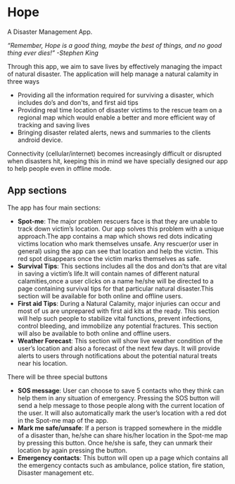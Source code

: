  # Hope
A Disaster Management App.

*“Remember, Hope is a good thing, maybe the best of things, and no good thing ever dies!”
-Stephen King*

Through this app, we aim to save lives by effectively managing the impact of natural disaster. 
The application will help manage a natural calamity in three ways
- Providing all the information required for surviving a disaster, which includes do’s and don'ts, and first aid tips
- Providing real time location of disaster victims to the rescue team on a regional map which would enable a better and more efficient way of tracking and saving lives  
- Bringing disaster related alerts, news and summaries to the clients android device.

Connectivity (cellular/internet) becomes increasingly difficult or disrupted when disasters hit, keeping this in mind we have specially designed our app to help people even in offline mode.


## App sections
The app has four main sections:

- **Spot-me**: The major problem rescuers face is that they are unable to track down victim’s location. Our app solves this problem with a unique approach.The app contains a map which shows red dots indicating victims location who mark themselves unsafe. Any rescuer(or user in general) using the app can see that location and help the victim. This red spot disappears once the victim marks themselves as safe. 
- **Survival Tips**: This sections includes all the dos and don’ts that are vital in saving a victim’s life.It will contain names of different natural calamities,once a user clicks on a name he/she will be directed to a page containing survival tips for that particular natural disaster.This section will be available for both online and offline users. 
- **First aid Tips**: During a Natural Calamity, major injuries can occur and most of us are unprepared with first aid kits at the ready. This section will help such people to stabilize vital functions, prevent infections, control bleeding, and immobilize any potential fractures. This section will also be available to both online and offline users.
- **Weather Forecast**: This section will show live weather condition of the user’s location and also a forecast of the next few days. It will provide alerts to users through notifications about the potential natural treats near his location.

There will be three special buttons 
- **SOS message**: User can choose to save 5 contacts who they think can help them in any situation of emergency. Pressing the SOS button will send a help message to those people along with the current location of the user. It will also automatically mark the user’s location with a red dot in the Spot-me map of the app.
- **Mark me safe/unsafe**: If a person is trapped somewhere in the middle of a disaster than, he/she can share his/her location in the Spot-me map by pressing this button. Once he/she is safe, they can unmark their location by again pressing the button.  
- **Emergency contacts**: This button will open up a page which contains all the emergency contacts such as ambulance, police station, fire station, Disaster management etc. 



